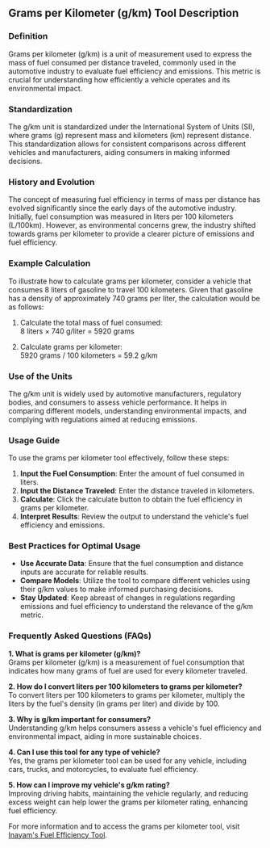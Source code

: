 ## Grams per Kilometer (g/km) Tool Description

### Definition
Grams per kilometer (g/km) is a unit of measurement used to express the mass of fuel consumed per distance traveled, commonly used in the automotive industry to evaluate fuel efficiency and emissions. This metric is crucial for understanding how efficiently a vehicle operates and its environmental impact.

### Standardization
The g/km unit is standardized under the International System of Units (SI), where grams (g) represent mass and kilometers (km) represent distance. This standardization allows for consistent comparisons across different vehicles and manufacturers, aiding consumers in making informed decisions.

### History and Evolution
The concept of measuring fuel efficiency in terms of mass per distance has evolved significantly since the early days of the automotive industry. Initially, fuel consumption was measured in liters per 100 kilometers (L/100km). However, as environmental concerns grew, the industry shifted towards grams per kilometer to provide a clearer picture of emissions and fuel efficiency.

### Example Calculation
To illustrate how to calculate grams per kilometer, consider a vehicle that consumes 8 liters of gasoline to travel 100 kilometers. Given that gasoline has a density of approximately 740 grams per liter, the calculation would be as follows:

1. Calculate the total mass of fuel consumed:  
   8 liters × 740 g/liter = 5920 grams

2. Calculate grams per kilometer:  
   5920 grams / 100 kilometers = 59.2 g/km

### Use of the Units
The g/km unit is widely used by automotive manufacturers, regulatory bodies, and consumers to assess vehicle performance. It helps in comparing different models, understanding environmental impacts, and complying with regulations aimed at reducing emissions.

### Usage Guide
To use the grams per kilometer tool effectively, follow these steps:
1. **Input the Fuel Consumption**: Enter the amount of fuel consumed in liters.
2. **Input the Distance Traveled**: Enter the distance traveled in kilometers.
3. **Calculate**: Click the calculate button to obtain the fuel efficiency in grams per kilometer.
4. **Interpret Results**: Review the output to understand the vehicle's fuel efficiency and emissions.

### Best Practices for Optimal Usage
- **Use Accurate Data**: Ensure that the fuel consumption and distance inputs are accurate for reliable results.
- **Compare Models**: Utilize the tool to compare different vehicles using their g/km values to make informed purchasing decisions.
- **Stay Updated**: Keep abreast of changes in regulations regarding emissions and fuel efficiency to understand the relevance of the g/km metric.

### Frequently Asked Questions (FAQs)

**1. What is grams per kilometer (g/km)?**  
Grams per kilometer (g/km) is a measurement of fuel consumption that indicates how many grams of fuel are used for every kilometer traveled.

**2. How do I convert liters per 100 kilometers to grams per kilometer?**  
To convert liters per 100 kilometers to grams per kilometer, multiply the liters by the fuel's density (in grams per liter) and divide by 100.

**3. Why is g/km important for consumers?**  
Understanding g/km helps consumers assess a vehicle's fuel efficiency and environmental impact, aiding in more sustainable choices.

**4. Can I use this tool for any type of vehicle?**  
Yes, the grams per kilometer tool can be used for any vehicle, including cars, trucks, and motorcycles, to evaluate fuel efficiency.

**5. How can I improve my vehicle's g/km rating?**  
Improving driving habits, maintaining the vehicle regularly, and reducing excess weight can help lower the grams per kilometer rating, enhancing fuel efficiency.

For more information and to access the grams per kilometer tool, visit [Inayam's Fuel Efficiency Tool](https://www.inayam.co/unit-converter/fuel_efficiency_mass).